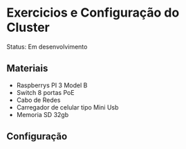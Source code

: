 # Exercicios e Configuração do Cluster

Status: Em desenvolvimento

## Materiais

+ Raspberrys PI 3 Model B
+ Switch 8 portas PoE
+ Cabo de Redes
+ Carregador de celular tipo Mini Usb
+ Memoria SD 32gb

## Configuração

